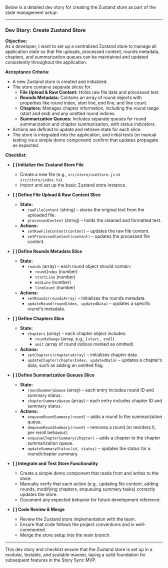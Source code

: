 Below is a detailed dev story for creating the Zustand store as part of the state management setup:

---

### Dev Story: Create Zustand Store

**Objective:**  
As a developer, I want to set up a centralized Zustand store to manage all application state so that file uploads, processed content, rounds metadata, chapters, and summarization queues can be maintained and updated consistently throughout the application.

**Acceptance Criteria:**

- A new Zustand store is created and initialized.
- The store contains separate slices for:
  - **File Upload & Raw Content:** Holds raw file data and processed text.
  - **Rounds Metadata:** Contains an array of round objects with properties like round index, start line, end line, and line count.
  - **Chapters:** Manages chapter information, including the round range (start and end) and any omitted round indices.
  - **Summarization Queues:** Includes separate queues for round summarization and chapter summarization, with status indicators.
- Actions are defined to update and retrieve state for each slice.
- The store is integrated into the application, and initial tests (or manual testing via a simple demo component) confirm that updates propagate as expected.

**Checklist:**

- **[ ] Initialize the Zustand Store File**
  - Create a new file (e.g., `src/store/useStore.js` or `src/store/index.ts`).
  - Import and set up the basic Zustand store instance.

- **[ ] Define File Upload & Raw Content Slice**
  - **State:**  
    - `rawFileContent` (string) – stores the original text from the uploaded file.
    - `processedContent` (string) – holds the cleaned and formatted text.
  - **Actions:**  
    - `setRawFileContent(content)` – updates the raw file content.
    - `setProcessedContent(content)` – updates the processed file content.

- **[ ] Define Rounds Metadata Slice**
  - **State:**  
    - `rounds` (array) – each round object should contain:
      - `roundIndex` (number)
      - `startLine` (number)
      - `endLine` (number)
      - `lineCount` (number)
  - **Actions:**  
    - `setRounds(roundsArray)` – initializes the rounds metadata.
    - `updateRound(roundIndex, updatedData)` – updates a specific round's metadata.

- **[ ] Define Chapters Slice**
  - **State:**  
    - `chapters` (array) – each chapter object includes:
      - `roundsRange` (array, e.g., `[start, end]`)
      - `omit` (array of round indices marked as omitted)
  - **Actions:**  
    - `setChapters(chaptersArray)` – initializes chapter data.
    - `updateChapter(chapterIndex, updatedData)` – updates a chapter’s data, such as adding an omitted flag.

- **[ ] Define Summarization Queues Slice**
  - **State:**  
    - `roundSummaryQueue` (array) – each entry includes round ID and summary status.
    - `chapterSummaryQueue` (array) – each entry includes chapter ID and summary status.
  - **Actions:**  
    - `enqueueRoundSummary(round)` – adds a round to the summarization queue.
    - `dequeueRoundSummary(round)` – removes a round (or reorders it, per reroll behavior).
    - `enqueueChapterSummary(chapter)` – adds a chapter to the chapter summarization queue.
    - `updateSummaryStatus(id, status)` – updates the status for a round/chapter summary.

- **[ ] Integrate and Test Store Functionality**
  - Create a simple demo component that reads from and writes to the store.
  - Manually verify that each action (e.g., updating file content, adding rounds, modifying chapters, enqueuing summary tasks) correctly updates the store.
  - Document any expected behavior for future development reference.

- **[ ] Code Review & Merge**
  - Review the Zustand store implementation with the team.
  - Ensure that code follows the project conventions and is well-commented.
  - Merge the store setup into the main branch.

---

This dev story and checklist ensure that the Zustand store is set up in a modular, testable, and scalable manner, laying a solid foundation for subsequent features in the Story Sync MVP.
